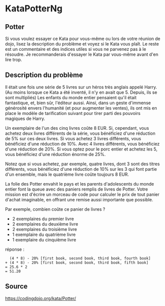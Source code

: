 # KataPotterNg

## Potter
Si vous voulez essayer ce Kata pour vous-même ou lors de votre réunion de dojo, lisez la description du problème et voyez si le Kata vous plaît. Le reste est un commentaire et des indices utiles si vous ne parvenez pas à le résoudre. Je recommanderais d'essayer le Kata par vous-même avant d'en lire trop.

## Description du problème
Il était une fois une série de 5 livres sur un héros très anglais appelé Harry. (Au moins lorsque ce Kata a été inventé, il n'y en avait que 5. Depuis, ils se sont multipliés) Les enfants du monde entier pensaient qu'il était fantastique, et, bien sûr, l'éditeur aussi. Ainsi, dans un geste d'immense générosité envers l'humanité (et pour augmenter les ventes), ils ont mis en place le modèle de tarification suivant pour tirer parti des pouvoirs magiques de Harry.

Un exemplaire de l'un des cinq livres coûte 8 EUR. Si, cependant, vous achetez deux livres différents de la série, vous bénéficiez d'une réduction de 5% sur ces deux livres. Si vous achetez 3 livres différents, vous bénéficiez d'une réduction de 10%. Avec 4 livres différents, vous bénéficiez d'une réduction de 20%. Si vous optez pour le porc entier et achetez les 5, vous bénéficiez d'une réduction énorme de 25%.

Notez que si vous achetez, par exemple, quatre livres, dont 3 sont des titres différents, vous bénéficiez d'une réduction de 10% sur les 3 qui font partie d'un ensemble, mais le quatrième livre coûte toujours 8 EUR.

La folie des Potter envahit le pays et les parents d'adolescents du monde entier font la queue avec des paniers remplis de livres de Potter. Votre mission est d'écrire un morceau de code pour calculer le prix de tout panier d'achat imaginable, en offrant une remise aussi importante que possible.

Par exemple, combien coûte ce panier de livres ?

- 2 exemplaires du premier livre
- 2 exemplaires du deuxième livre
- 2 exemplaires du troisième livre
- 1 exemplaire du quatrième livre
- 1 exemplaire du cinquième livre

réponse :
```
  (4 * 8) - 20% [first book, second book, third book, fourth book]
+ (4 * 8) - 20% [first book, second book, third book, fifth book]
= 25.6 * 2
= 51.20
```

## Source

https://codingdojo.org/kata/Potter/
